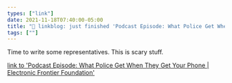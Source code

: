 ```yaml
---
types: ["link"]
date: 2021-11-18T07:40:00-05:00
title: "🔗 linkblog: just finished 'Podcast Episode: What Police Get When They Get Your Phone | Electronic Frontier Foundation'"
tags: [""]
---
```

Time to write some representatives. This is scary stuff.
 
[link to 'Podcast Episode: What Police Get When They Get Your Phone | Electronic Frontier Foundation'](https://www.eff.org/deeplinks/2021/11/podcast-episode-what-police-get-when-they-get-your-phone)
